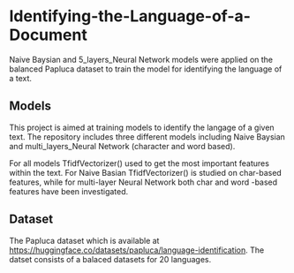 # Identifying-the-Language-of-a-Document
Naive Baysian and 5_layers_Neural Network models were applied on the balanced Papluca dataset to train the model for identifying the language of a text. 

Models
-
This project is aimed at training models to identify the langage of a given text. The repository includes three different models including Naive Baysian and multi_layers_Neural Network (character and word based).

For all models TfidfVectorizer() used to get the most important features within the text. For Naive Basian TfidfVectorizer() is studied on char-based features, while for multi-layer Neural Network both char and word -based features have been investigated.

Dataset
-
The Papluca dataset which is available at https://huggingface.co/datasets/papluca/language-identification. The datset consists of a balaced datasets for 20 languages.

